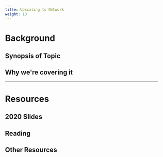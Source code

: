 ```yaml
---
title: Upscaling to Network
weight: 13
---
```


# Background

## Synopsis of Topic


## Why we're covering it

------
# Resources

## 2020 Slides


## Reading

## Other Resources